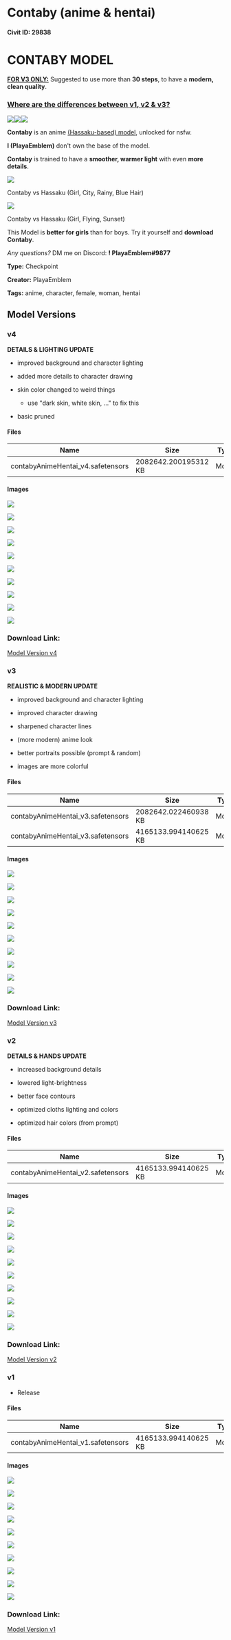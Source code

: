 # Contaby (anime & hentai)

#### Civit ID: 29838

<h1><strong>CONTABY MODEL</strong></h1><p><strong><u>FOR V3 ONLY:</u></strong> Suggested to use more than <strong>30 steps</strong>, to have a <strong>modern, clean quality</strong>.</p><h3><u>Where are the differences between </u><strong><u>v1</u></strong><u>, </u><strong><u>v2</u></strong><u> &amp; </u><strong><u>v3</u></strong><u>?</u></h3><img src="https://imagecache.civitai.com/xG1nkqKTMzGDvpLrqFT7WA/40b7c2da-072d-45b8-c173-3873d8c59700/width=525/40b7c2da-072d-45b8-c173-3873d8c59700.jpeg" /><img src="https://imagecache.civitai.com/xG1nkqKTMzGDvpLrqFT7WA/8453354e-403d-4cf7-25ca-9e8e443fd200/width=525/8453354e-403d-4cf7-25ca-9e8e443fd200.jpeg" /><img src="https://imagecache.civitai.com/xG1nkqKTMzGDvpLrqFT7WA/0aff1300-9d3a-4ec8-8f1f-66819b156100/width=525/0aff1300-9d3a-4ec8-8f1f-66819b156100.jpeg" /><p></p><p></p><p><strong>Contaby</strong> is an anime <a target="_blank" rel="ugc" href="https://civitai.com/models/2583/hassaku-hentai-model">(Hassaku-based) model</a>, unlocked for nsfw.</p><p><strong>I (PlayaEmblem)</strong> don't own the base of the model.</p><p><strong>Contaby</strong> is trained to have a <strong>smoother, warmer light</strong> with even <strong>more details</strong>.</p><p></p><img src="https://imagecache.civitai.com/xG1nkqKTMzGDvpLrqFT7WA/1454cc85-4b6a-4c38-7936-432760d4fd00/width=525/1454cc85-4b6a-4c38-7936-432760d4fd00" /><p>Contaby vs Hassaku (Girl, City, Rainy, Blue Hair)</p><p></p><img src="https://imagecache.civitai.com/xG1nkqKTMzGDvpLrqFT7WA/f78e525d-63f4-4d0e-74a9-832af566e700/width=525/f78e525d-63f4-4d0e-74a9-832af566e700" /><p>Contaby vs Hassaku (Girl, Flying, Sunset)</p><p></p><p>This Model is <strong>better for girls</strong> than for boys. Try it yourself and <strong>download Contaby</strong>.</p><p><em>Any questions?</em> DM me on Discord: <strong>! PlayaEmblem#9877</strong></p>

**Type:** Checkpoint

**Creator:** PlayaEmblem

**Tags:** anime, character, female, woman, hentai

## Model Versions

### v4

<p><strong>DETAILS &amp; LIGHTING UPDATE</strong></p><ul><li><p>improved background and character lighting</p></li><li><p>added more details to character drawing</p></li><li><p>skin color changed to weird things</p><ul><li><p>use "dark skin, white skin, ..." to fix this</p></li></ul></li><li><p>basic pruned</p></li></ul>

#### Files

| Name | Size | Type | Format | Download Url | AutoV1 | AutoV2 | SHA256 | CRC32 | BLAKE3 |
| --- | --- | --- | --- | --- | --- | --- | --- | --- | --- |
| contabyAnimeHentai_v4.safetensors | 2082642.200195312 KB | Model | SafeTensor | https://civitai.com/api/download/models/76836 | 5DED9E1C | EBB70E4A3F | EBB70E4A3F9B89F2C432645C7089F351B0A784F48BB4502AE02BCF4A8F564554 | DBA0C5AD | 12B2171AE79E027CA0D3A1686C5CEF0DCB104021210E76853CF52FC7710E26E3 |

#### Images

<p><img src="https://image.civitai.com/xG1nkqKTMzGDvpLrqFT7WA/b9fb4a70-0db1-429a-ad56-bfd535f17f15/width=450/861028.jpeg" /></p>

<p><img src="https://image.civitai.com/xG1nkqKTMzGDvpLrqFT7WA/e5dd3960-8184-4d4d-8f5b-bdd5e3db78f5/width=450/861032.jpeg" /></p>

<p><img src="https://image.civitai.com/xG1nkqKTMzGDvpLrqFT7WA/88101525-1508-4161-a6a0-586f983f3285/width=450/861031.jpeg" /></p>

<p><img src="https://image.civitai.com/xG1nkqKTMzGDvpLrqFT7WA/8d0ee094-b235-441a-9008-47e3f2fff997/width=450/861030.jpeg" /></p>

<p><img src="https://image.civitai.com/xG1nkqKTMzGDvpLrqFT7WA/38735309-969f-43df-b663-b26a144ed314/width=450/861029.jpeg" /></p>

<p><img src="https://image.civitai.com/xG1nkqKTMzGDvpLrqFT7WA/53c57161-3f1a-4bd8-91eb-ba0dcdaa5aec/width=450/861027.jpeg" /></p>

<p><img src="https://image.civitai.com/xG1nkqKTMzGDvpLrqFT7WA/2ea39a86-9807-4ef9-a80e-4f1b379802b6/width=450/861034.jpeg" /></p>

<p><img src="https://image.civitai.com/xG1nkqKTMzGDvpLrqFT7WA/f1775e7f-4580-4469-b676-d8a3c02eeb1d/width=450/861035.jpeg" /></p>

<p><img src="https://image.civitai.com/xG1nkqKTMzGDvpLrqFT7WA/7bdd62eb-d65e-4785-b322-2a9d463e412f/width=450/861033.jpeg" /></p>

<p><img src="https://image.civitai.com/xG1nkqKTMzGDvpLrqFT7WA/c8fefab2-615f-421f-b4bb-61d3ec732faf/width=450/861036.jpeg" /></p>

### Download Link:

[Model Version v4](https://civitai.com/api/download/models/76836)

### v3

<p><strong>REALISTIC &amp; MODERN UPDATE</strong></p><ul><li><p>improved background and character lighting</p></li><li><p>improved character drawing</p></li><li><p>sharpened character lines</p></li><li><p>(more modern) anime look</p></li><li><p>better portraits possible (prompt &amp; random)</p></li><li><p>images are more colorful</p></li></ul>

#### Files

| Name | Size | Type | Format | Download Url | AutoV1 | AutoV2 | SHA256 | CRC32 | BLAKE3 |
| --- | --- | --- | --- | --- | --- | --- | --- | --- | --- |
| contabyAnimeHentai_v3.safetensors | 2082642.022460938 KB | Model | SafeTensor | https://civitai.com/api/download/models/49237?type=Model&format=SafeTensor&size=pruned&fp=fp16 | 68CF374C | F2BCA33BF7 | F2BCA33BF769418ED0E5F9A8438DBCBC0F5F2D5FBD290DA7B258713DDBFC1FF7 | 67AAABA7 | 455016C7828D29F12B2AC574B27E57D01532A2C7D62E5952C241DE4676465290 |
| contabyAnimeHentai_v3.safetensors | 4165133.994140625 KB | Model | SafeTensor | https://civitai.com/api/download/models/49237 | 45010EDE | 2DB2158371 | 2DB21583710B4DDB07C096D347CBD90E4CD3DC72FB1EA68850FC2E2B2D145A65 | A9EA0637 | 6F24936F477D863B1D9BBBFFEE2535183199A71CFB814B08F89792C74B061EE7 |

#### Images

<p><img src="https://image.civitai.com/xG1nkqKTMzGDvpLrqFT7WA/8851c839-a6fc-4165-3048-d1b1b84ebd00/width=450/529733.jpeg" /></p>

<p><img src="https://image.civitai.com/xG1nkqKTMzGDvpLrqFT7WA/48a59f53-1846-43b5-408b-1cda98e94f00/width=450/529729.jpeg" /></p>

<p><img src="https://image.civitai.com/xG1nkqKTMzGDvpLrqFT7WA/1f9a715b-5344-4097-5f96-0090dd2b3200/width=450/529728.jpeg" /></p>

<p><img src="https://image.civitai.com/xG1nkqKTMzGDvpLrqFT7WA/5db2142f-3eac-469b-b7a8-f816fc29b200/width=450/529735.jpeg" /></p>

<p><img src="https://image.civitai.com/xG1nkqKTMzGDvpLrqFT7WA/df4adeae-5ffb-46f7-55f5-067668a0d700/width=450/529734.jpeg" /></p>

<p><img src="https://image.civitai.com/xG1nkqKTMzGDvpLrqFT7WA/2ee1213b-c222-453b-af32-5f7d522e2a00/width=450/529731.jpeg" /></p>

<p><img src="https://image.civitai.com/xG1nkqKTMzGDvpLrqFT7WA/e08d200e-8d43-4086-56eb-11fba2a53000/width=450/529727.jpeg" /></p>

<p><img src="https://image.civitai.com/xG1nkqKTMzGDvpLrqFT7WA/d1551d30-faed-4bca-9f6e-6fd1d1638100/width=450/529730.jpeg" /></p>

<p><img src="https://image.civitai.com/xG1nkqKTMzGDvpLrqFT7WA/071a308e-2187-408d-3054-e1a9f3913800/width=450/529732.jpeg" /></p>

<p><img src="https://image.civitai.com/xG1nkqKTMzGDvpLrqFT7WA/379c188f-173c-4fa9-f33e-96e94ac1a200/width=450/529758.jpeg" /></p>

### Download Link:

[Model Version v3](https://civitai.com/api/download/models/49237)

### v2

<p><strong>DETAILS &amp; HANDS UPDATE</strong></p><ul><li><p>increased background details</p></li><li><p>lowered light-brightness</p></li><li><p>better face contours</p></li><li><p>optimized cloths lighting and colors</p></li><li><p>optimized hair colors (from prompt)</p></li></ul>

#### Files

| Name | Size | Type | Format | Download Url | AutoV1 | AutoV2 | SHA256 | CRC32 | BLAKE3 |
| --- | --- | --- | --- | --- | --- | --- | --- | --- | --- |
| contabyAnimeHentai_v2.safetensors | 4165133.994140625 KB | Model | SafeTensor | https://civitai.com/api/download/models/48292 | DFEEB1DD | 5BCEAEE328 | 5BCEAEE328BB2ED1663B8AB74BE3E008EFE1A5C587DFFFD4726BD2F693E2B660 | 85E34C51 | AE75866A53127F08F65F3267F9B001CBA8867782604CE2DC4017DDB1EEE3735A |

#### Images

<p><img src="https://image.civitai.com/xG1nkqKTMzGDvpLrqFT7WA/c78f0c32-0721-4782-d43d-d0ce59577a00/width=450/519391.jpeg" /></p>

<p><img src="https://image.civitai.com/xG1nkqKTMzGDvpLrqFT7WA/684ca8a1-d9fc-46c5-0cfe-85f08bb32500/width=450/518847.jpeg" /></p>

<p><img src="https://image.civitai.com/xG1nkqKTMzGDvpLrqFT7WA/bc338fab-3f5b-4a8e-f45c-6e929426fd00/width=450/519394.jpeg" /></p>

<p><img src="https://image.civitai.com/xG1nkqKTMzGDvpLrqFT7WA/f98ccd61-d0f1-4bdd-87c5-b96962256700/width=450/518848.jpeg" /></p>

<p><img src="https://image.civitai.com/xG1nkqKTMzGDvpLrqFT7WA/20db6284-a172-4e07-385f-914e40653f00/width=450/518851.jpeg" /></p>

<p><img src="https://image.civitai.com/xG1nkqKTMzGDvpLrqFT7WA/33367c47-cd95-439f-b495-1447cb253300/width=450/519392.jpeg" /></p>

<p><img src="https://image.civitai.com/xG1nkqKTMzGDvpLrqFT7WA/226b1d8e-e0ec-4f59-d910-0bf598529500/width=450/518850.jpeg" /></p>

<p><img src="https://image.civitai.com/xG1nkqKTMzGDvpLrqFT7WA/0bdc2336-26f1-4a10-5859-8c083b490100/width=450/518872.jpeg" /></p>

<p><img src="https://image.civitai.com/xG1nkqKTMzGDvpLrqFT7WA/30246be7-cedc-4b9e-022a-bf24eef61e00/width=450/518853.jpeg" /></p>

<p><img src="https://image.civitai.com/xG1nkqKTMzGDvpLrqFT7WA/2f882f0b-a3b5-475a-43a3-795305eda300/width=450/518854.jpeg" /></p>

### Download Link:

[Model Version v2](https://civitai.com/api/download/models/48292)

### v1

<ul><li><p>Release</p></li></ul>

#### Files

| Name | Size | Type | Format | Download Url | AutoV1 | AutoV2 | SHA256 | CRC32 | BLAKE3 |
| --- | --- | --- | --- | --- | --- | --- | --- | --- | --- |
| contabyAnimeHentai_v1.safetensors | 4165133.994140625 KB | Model | SafeTensor | https://civitai.com/api/download/models/35921 | C1D2EC4F | 35841AF675 | 35841AF675320265BDA2F9565D0A0F0415C3112638B25CFD53FDFE8F03470B39 | 745180D2 | D3C0D09F28C5A717084F99C9D820E2F803EB4E341D0D380B618C4ECD7FC5D557 |

#### Images

<p><img src="https://image.civitai.com/xG1nkqKTMzGDvpLrqFT7WA/e92b40bf-1c4e-4321-0789-c45c60103d00/width=450/422301.jpeg" /></p>

<p><img src="https://image.civitai.com/xG1nkqKTMzGDvpLrqFT7WA/9b310112-11b2-41ab-3468-5b62a1bcbc00/width=450/422307.jpeg" /></p>

<p><img src="https://image.civitai.com/xG1nkqKTMzGDvpLrqFT7WA/dce8b958-e54c-4500-0231-91b0b3067c00/width=450/422308.jpeg" /></p>

<p><img src="https://image.civitai.com/xG1nkqKTMzGDvpLrqFT7WA/74a21bd8-7a18-43c2-b9f8-38b2e096c700/width=450/422305.jpeg" /></p>

<p><img src="https://image.civitai.com/xG1nkqKTMzGDvpLrqFT7WA/24346382-e5e3-41c8-ecf7-e77014394400/width=450/422300.jpeg" /></p>

<p><img src="https://image.civitai.com/xG1nkqKTMzGDvpLrqFT7WA/b3ff833a-78b8-49b9-19bd-a8aeab436d00/width=450/422299.jpeg" /></p>

<p><img src="https://image.civitai.com/xG1nkqKTMzGDvpLrqFT7WA/28e38466-db3a-4127-09a2-2f2075141300/width=450/422303.jpeg" /></p>

<p><img src="https://image.civitai.com/xG1nkqKTMzGDvpLrqFT7WA/89e5c00f-294b-40c3-a8c8-16007355d000/width=450/422302.jpeg" /></p>

<p><img src="https://image.civitai.com/xG1nkqKTMzGDvpLrqFT7WA/6557071f-5c52-4aca-767d-9ec7901c5d00/width=450/422306.jpeg" /></p>

<p><img src="https://image.civitai.com/xG1nkqKTMzGDvpLrqFT7WA/a0490402-e86f-4631-b676-8eb70ae2b800/width=450/422304.jpeg" /></p>

### Download Link:

[Model Version v1](https://civitai.com/api/download/models/35921)

